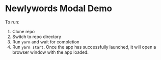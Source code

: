 # Newlywords Modal Demo

To run:

1. Clone repo
2. Switch to repo directory
3. Run `yarn` and wait for completion
4. Run `yarn start`. Once the app has successfully launched, it will open a browser window with the app loaded.
